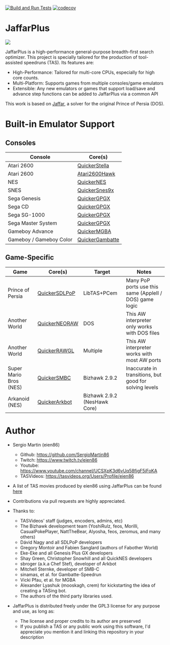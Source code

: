 
[![Build and Run Tests](https://github.com/SergioMartin86/jaffarPlus/actions/workflows/make.yml/badge.svg)](https://github.com/SergioMartin86/jaffarPlus/actions/workflows/make.yml) [![codecov](https://codecov.io/gh/SergioMartin86/jaffarPlus/graph/badge.svg?token=B9KMR864ZP)](https://codecov.io/gh/SergioMartin86/jaffarPlus)

# JaffarPlus

![](jaffar.png)

JaffarPlus is a high-performance general-purpose breadth-first search optimizer. This project is specially tailored for the production of tool-assisted speedruns (TAS). Its features are:

* High-Performance: Tailored for multi-core CPUs, especially for high core counts.
* Multi-Platform: Supports games from multiple consoles/game emulators
* Extensible: Any new emulators or games that support load/save and advance step functions can be added to JaffarPlus via a common API

This work is based on [Jaffar](https://github.com/SergioMartin86/jaffar), a solver for the original Prince of Persia (DOS).

# Built-in Emulator Support

## Consoles

| Console                  | Core(s)                                                                      |
| --------                 | -------                                                                      |
| Atari 2600               | [QuickerStella](https://github.com/SergioMartin86/quickerStella)             |
| Atari 2600               | [Atari2600Hawk](https://github.com/CasualPokePlayer/libAtari2600Hawk)        |
| NES                      | [QuickerNES](https://github.com/SergioMartin86/quickerNES)                   |
| SNES                     | [QuickerSnes9x](https://github.com/SergioMartin86/quickerSnes9x)             |
| Sega Genesis             | [QuickerGPGX](https://github.com/SergioMartin86/quickerGPGX)                 |
| Sega CD                  | [QuickerGPGX](https://github.com/SergioMartin86/quickerGPGX)                 |
| Sega SG-1000             | [QuickerGPGX](https://github.com/SergioMartin86/quickerGPGX)                 |
| Sega Master System       | [QuickerGPGX](https://github.com/SergioMartin86/quickerGPGX)                 |
| Gameboy Advance          | [QuickerMGBA](https://github.com/SergioMartin86/quickerMGBA)                 |
| Gameboy / Gameboy Color  | [QuickerGambatte](https://github.com/SergioMartin86/quickerGambatte)         |

## Game-Specific

| Game                                | Core(s)                                                           |   Target      |  Notes   |
| --------                            | -------                                                           | ------        | ------   |
| Prince of Persia                    | [QuickerSDLPoP](https://github.com/SergioMartin86/quickerSDLPoP)  | LibTAS+PCem   |  Many PoP ports use this same (AppleII / DOS) game logic |
| Another World                       | [QuickerNEORAW](https://github.com/SergioMartin86/QuickerNEORAW)  | DOS           |  This AW interpreter only works with DOS files |
| Another World                       | [QuickerRAWGL](https://github.com/SergioMartin86/QuickerRAWGL)    | Multiple      |  This AW interpreter works with most AW ports |
| Super Mario Bros (NES)              | [QuickerSMBC](https://github.com/SergioMartin86/quickerSMBC)      | Bizhawk 2.9.2 |  Inaccurate in transitions, but good for solving levels |
| Arkanoid (NES)                      | [QuickerArkbot](https://github.com/SergioMartin86/quickerArkBot)  | Bizhawk 2.9.2 (NesHawk Core) |          |

Author
=============

- Sergio Martin (eien86)
  + Github: https://github.com/SergioMartin86
  + Twitch: https://www.twitch.tv/eien86
  + Youtube: https://www.youtube.com/channel/UCSXpK3d6vUq58fjgF5jFoKA
  + TASVideos: https://tasvideos.org/Users/Profile/eien86

- A list of TAS movies produced by eien86 using JaffarPlus can be found [here](https://tasvideos.org/Subs-List?user=eien86&statusfilter=6)

- Contributions via pull requests are highly appreciated.

- Thanks to:
  + TASVideos' staff (judges, encoders, admins, etc)
  + The Bizhawk development team (YoshiRulz, feos, Morilli, CasualPokePlayer, NattTheBear, Alyosha, feos, zeromus, and many others)
  + Dávid Nagy and all SDLPoP developers
  + Gregory Montoir and Fabien Sanglard (authors of Fabother World)
  + Eke-Eke and all Genesis Plus GX developers
  + Shay Green, Christopher Snowhill and all QuickNES developers
  + sbroger (a.k.a Chef Stef), developer of Arkbot
  + Mitchell Sternke, developer of SMB-C
  + sinamas, et al. for Gambatte-Speedrun
  + Vicki Pfau, et al. for MGBA
  + Alexander Lyashuk (mooskagh, crem) for kickstarting the idea of creating a TASing bot.
  + The authors of the third party libraries used.

- JaffarPlus is distributed freely under the GPL3 license for any purpose and use, as long as:
  + The license and proper credits to its author are preserved
  + If you publish a TAS or any public work using this software, I'd appreciate you mention it and linking this repository in your description
